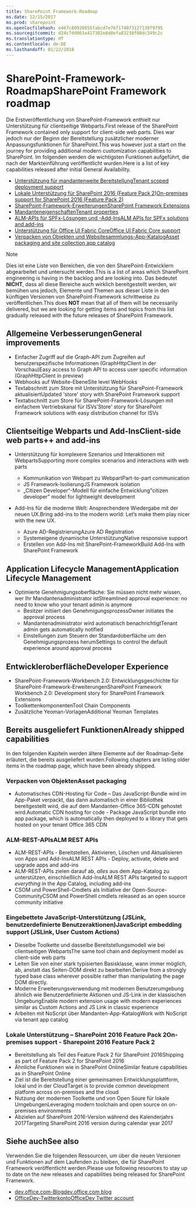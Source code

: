 ```yaml
---
title: SharePoint Framework-Roadmap
ms.date: 12/15/2017
ms.prod: sharepoint
ms.openlocfilehash: e467c80920855fabcd7e76f174073127139f9795
ms.sourcegitcommit: d24c7dd063a417382e8d0efa83238f08dc349c2c
ms.translationtype: HT
ms.contentlocale: de-DE
ms.lasthandoff: 01/22/2018
---
```

# <a name="sharepoint-framework-roadmap"></a><span data-ttu-id="c5364-102">SharePoint-Framework-Roadmap</span><span class="sxs-lookup"><span data-stu-id="c5364-102">SharePoint Framework roadmap</span></span>

<span data-ttu-id="c5364-103">Die Erstveröffentlichung von SharePoint-Framework enthielt nur Unterstützung für clientseitige Webparts.</span><span class="sxs-lookup"><span data-stu-id="c5364-103">First release of the SharePoint Framework contained only support for client-side web parts.</span></span> <span data-ttu-id="c5364-104">Dies war jedoch nur der Beginn der Bereitstellung zusätzlicher moderner Anpassungsfunktionen für SharePoint.</span><span class="sxs-lookup"><span data-stu-id="c5364-104">This was however just a start on the journey for providing additional modern customization capabilities to SharePoint.</span></span> <span data-ttu-id="c5364-105">Im folgenden werden die wichtigsten Funktionen aufgeführt, die nach der Markteinführung veröffentlicht wurden.</span><span class="sxs-lookup"><span data-stu-id="c5364-105">Here is a list of key capabilities released after initial General Availability.</span></span>

- [<span data-ttu-id="c5364-106">Unterstützung für mandantenweite Bereitstellung</span><span class="sxs-lookup"><span data-stu-id="c5364-106">Tenant scoped deployment support</span></span>](./tenant-scoped-deployment.md)
- [<span data-ttu-id="c5364-107">Lokale Unterstützung für SharePoint 2016 (Feature Pack 2)</span><span class="sxs-lookup"><span data-stu-id="c5364-107">On-premises support for SharePoint 2016 (Feature Pack 2)</span></span>](./sharepoint-2016-support.md)
- [<span data-ttu-id="c5364-108">SharePoint-Framework-Erweiterungen</span><span class="sxs-lookup"><span data-stu-id="c5364-108">SharePoint Framework Extensions</span></span>](./extensions/overview-extensions.md)
- [<span data-ttu-id="c5364-109">Mandanteneigenschaften</span><span class="sxs-lookup"><span data-stu-id="c5364-109">Tenant properties</span></span>](./tenant-properties.md)
- [<span data-ttu-id="c5364-110">ALM-APIs für SPFx-Lösungen und -Add-Ins</span><span class="sxs-lookup"><span data-stu-id="c5364-110">ALM APIs for SPFx solutions and add-ins</span></span>](../apis/alm-api-for-spfx-add-ins.md)
- [<span data-ttu-id="c5364-111">Unterstützung für Office UI Fabric Core</span><span class="sxs-lookup"><span data-stu-id="c5364-111">Office UI Fabric Core support</span></span>](https://dev.office.com/blogs/improved-support-for-office-ui-fabric-core)
- [<span data-ttu-id="c5364-112">Verpacken von Objekten und Websitesammlungs-App-Katalog</span><span class="sxs-lookup"><span data-stu-id="c5364-112">Asset packaging and site collection app catalog</span></span>](../general-development/site-collection-app-catalog.md)


> [!NOTE]
> <span data-ttu-id="c5364-113">Dies ist eine Liste von Bereichen, die von den SharePoint-Entwicklern abgearbeitet und untersucht werden.</span><span class="sxs-lookup"><span data-stu-id="c5364-113">This is a list of areas which SharePoint engineering is having in the backlog and are looking into.</span></span> <span data-ttu-id="c5364-114">Das bedeutet **NICHT**, dass all diese Bereiche auch wirklich bereitgestellt werden, wir bemühen uns jedoch, Elemente und Themen aus dieser Liste in den künftigen Versionen von SharePoint-Framework schrittweise zu veröffentlichen.</span><span class="sxs-lookup"><span data-stu-id="c5364-114">This does **NOT** mean that all of them will be necessarily delivered, but we are looking for getting items and topics from this list gradually released with the future releases of SharePoint Framework.</span></span>

## <a name="general-improvements"></a><span data-ttu-id="c5364-115">Allgemeine Verbesserungen</span><span class="sxs-lookup"><span data-stu-id="c5364-115">General improvements</span></span>

- <span data-ttu-id="c5364-116">Einfacher Zugriff auf die Graph-API zum Zugreifen auf benutzerspezifische Informationen (GraphHttpClient in der Vorschau)</span><span class="sxs-lookup"><span data-stu-id="c5364-116">Easy access to Graph API to access user specific information (GraphHttpClient in preview)</span></span>
- <span data-ttu-id="c5364-117">Webhooks auf Website-Ebene</span><span class="sxs-lookup"><span data-stu-id="c5364-117">Site level WebHooks</span></span>
- <span data-ttu-id="c5364-118">Textabschnitt zum Store mit Unterstützung für SharePoint-Framework aktualisiert</span><span class="sxs-lookup"><span data-stu-id="c5364-118">Updated 'store' story with SharePoint Framework support</span></span>
- <span data-ttu-id="c5364-119">Textabschnitt zum Store für SharePoint-Framework-Lösungen mit einfachem Vertriebskanal für ISVs</span><span class="sxs-lookup"><span data-stu-id="c5364-119">'Store' story for SharePoint Framework solutions with easy distribution channel for ISVs</span></span> 

## <a name="client-side-web-parts-and-add-ins"></a><span data-ttu-id="c5364-120">Clientseitige Webparts und Add-Ins</span><span class="sxs-lookup"><span data-stu-id="c5364-120">Client-side web parts++ and add-ins</span></span>

- <span data-ttu-id="c5364-121">Unterstützung für komplexere Szenarios und Interaktionen mit Webparts</span><span class="sxs-lookup"><span data-stu-id="c5364-121">Supporting more complex scenarios and interactions with web parts</span></span>
    - <span data-ttu-id="c5364-122">Kommunikation von Webpart zu Webpart</span><span class="sxs-lookup"><span data-stu-id="c5364-122">Part-to-part communication</span></span>
    - <span data-ttu-id="c5364-123">JS Framework-Isolierung</span><span class="sxs-lookup"><span data-stu-id="c5364-123">JS Framework isolation</span></span>
    - <span data-ttu-id="c5364-124">„Citizen Developer“-Modell für einfache Entwicklung</span><span class="sxs-lookup"><span data-stu-id="c5364-124">"citizen developer" model for lightweight development</span></span>

- <span data-ttu-id="c5364-125">Add-Ins für die moderne Welt: Ansprechendere Wiedergabe mit der neuen UX.</span><span class="sxs-lookup"><span data-stu-id="c5364-125">Bring add-ins to the modern world: Let’s make them play nicer with the new UX.</span></span> 
    - <span data-ttu-id="c5364-126">Azure AD-Registrierung</span><span class="sxs-lookup"><span data-stu-id="c5364-126">Azure AD Registration</span></span>
    - <span data-ttu-id="c5364-127">Systemeigene dynamische Unterstützung</span><span class="sxs-lookup"><span data-stu-id="c5364-127">Native responsive support</span></span>
    - <span data-ttu-id="c5364-128">Erstellen von Add-Ins mit SharePoint-Framework</span><span class="sxs-lookup"><span data-stu-id="c5364-128">Build Add-Ins with SharePoint Framework</span></span>


## <a name="application-lifecycle-management"></a><span data-ttu-id="c5364-129">Application Lifecycle Management</span><span class="sxs-lookup"><span data-stu-id="c5364-129">Application Lifecycle Management</span></span>

- <span data-ttu-id="c5364-130">Optimierte Genehmigungsoberfläche: Sie müssen nicht mehr wissen, wer Ihr Mandantenadministrator ist</span><span class="sxs-lookup"><span data-stu-id="c5364-130">Streamlined approval experience: no need to know who your tenant admin is anymore</span></span>
    - <span data-ttu-id="c5364-131">Besitzer initiiert den Genehmigungsprozess</span><span class="sxs-lookup"><span data-stu-id="c5364-131">Owner initiates the approval process</span></span>
    - <span data-ttu-id="c5364-132">Mandantenadministrator wird automatisch benachrichtigt</span><span class="sxs-lookup"><span data-stu-id="c5364-132">Tenant admin gets automatically notified</span></span> 
    - <span data-ttu-id="c5364-133">Einstellungen zum Steuern der Standardoberfläche um den Genehmigungsprozess herum</span><span class="sxs-lookup"><span data-stu-id="c5364-133">Settings to control the default experience around approval process</span></span>


## <a name="developer-experience"></a><span data-ttu-id="c5364-134">Entwickleroberfläche</span><span class="sxs-lookup"><span data-stu-id="c5364-134">Developer Experience</span></span>
- <span data-ttu-id="c5364-135">SharePoint-Framework-Workbench 2.0: Entwicklungsgeschichte für SharePoint-Framework-Erweiterungen</span><span class="sxs-lookup"><span data-stu-id="c5364-135">SharePoint Framework Workbench 2.0: Development story for SharePoint Framework Extensions</span></span>
- <span data-ttu-id="c5364-136">Toolkettenkomponenten</span><span class="sxs-lookup"><span data-stu-id="c5364-136">Tool Chain Components</span></span>
- <span data-ttu-id="c5364-137">Zusätzliche Yeoman-Vorlagen</span><span class="sxs-lookup"><span data-stu-id="c5364-137">Additional Yeoman Templates</span></span>

## <a name="already-shipped-capabilities"></a><span data-ttu-id="c5364-138">Bereits ausgeliefert Funktionen</span><span class="sxs-lookup"><span data-stu-id="c5364-138">Already shipped capabilities</span></span>

<span data-ttu-id="c5364-139">In den folgenden Kapiteln werden ältere Elemente auf der Roadmap-Seite erläutert, die bereits ausgeliefert wurden.</span><span class="sxs-lookup"><span data-stu-id="c5364-139">Following chapters are listing older items in the roadmap page, which have been already shipped.</span></span>

### <a name="asset-packaging"></a><span data-ttu-id="c5364-140">Verpacken von Objekten</span><span class="sxs-lookup"><span data-stu-id="c5364-140">Asset packaging</span></span>

- <span data-ttu-id="c5364-141">Automatisches CDN-Hosting für Code – Das JavaScript-Bundle wird im App-Paket verpackt, das dann automatisch in einer Bibliothek bereitgestellt wird, die auf dem Mandanten-Office 365-CDN gehostet wird.</span><span class="sxs-lookup"><span data-stu-id="c5364-141">Automatic CDN hosting for code - Package JavaScript bundle into app package, which is automatically then deployed to a library that gets hosted on your tenant Office 365 CDN</span></span>

### <a name="alm-rest-apis"></a><span data-ttu-id="c5364-142">ALM-REST-APIs</span><span class="sxs-lookup"><span data-stu-id="c5364-142">ALM REST APIs</span></span>

- <span data-ttu-id="c5364-143">ALM-REST-APIs - Bereitstellen, Aktivieren, Löschen und Aktualisieren von Apps und Add-Ins</span><span class="sxs-lookup"><span data-stu-id="c5364-143">ALM REST APIs - Deploy, activate, delete and upgrade apps and add-ins</span></span>
- <span data-ttu-id="c5364-144">ALM-REST-APIs zielen darauf ab, *alles* aus dem App-Katalog zu unterstützen, einschließlich Add-Ins</span><span class="sxs-lookup"><span data-stu-id="c5364-144">ALM REST APIs targeted to support *everything* in the App Catalog, including add-ins</span></span>
- <span data-ttu-id="c5364-145">CSOM und PowerShell-Cmdlets als Initiative der Open-Source-Community</span><span class="sxs-lookup"><span data-stu-id="c5364-145">CSOM and PowerShell cmdlets released as an open source community initiative</span></span>

### <a name="javascript-embedding-support-jslink-user-custom-actions"></a><span data-ttu-id="c5364-146">Eingebettete JavaScript-Unterstützung (JSLink, benutzerdefinierte Benutzeraktionen)</span><span class="sxs-lookup"><span data-stu-id="c5364-146">JavaScript embedding support (JSLink, User Custom Actions)</span></span> 

- <span data-ttu-id="c5364-147">Dieselbe Toolkette und dasselbe Bereitstellungsmodell wie bei clientseitigen Webparts</span><span class="sxs-lookup"><span data-stu-id="c5364-147">The same tool chain and deployment model as client-side web parts</span></span>
- <span data-ttu-id="c5364-148">Leiten Sie von einer stark typisierten Basisklasse, wann immer möglich, ab, anstatt das Seiten-DOM direkt zu bearbeiten.</span><span class="sxs-lookup"><span data-stu-id="c5364-148">Derive from a strongly typed base class wherever possible rather than manipulating the page DOM directly.</span></span>
- <span data-ttu-id="c5364-149">Moderne Erweiterungsverwendung mit modernen Benutzerumgebung ähnlich wie Benutzerdefinierte Aktionen und JS-Link in der klassischen Umgebung</span><span class="sxs-lookup"><span data-stu-id="c5364-149">Enable modern extension usage with modern experiences similar as Custom Actions and JS Link in classic experience</span></span>
- <span data-ttu-id="c5364-150">Arbeiten mit NoScript über Mandanten-App-Katalog</span><span class="sxs-lookup"><span data-stu-id="c5364-150">Work with NoScript via tenant app catalog</span></span>

### <a name="on-premises-support---sharepoint-2016-feature-pack-2"></a><span data-ttu-id="c5364-151">Lokale Unterstützung – SharePoint 2016 Feature Pack 2</span><span class="sxs-lookup"><span data-stu-id="c5364-151">On-premises support - Sharepoint 2016 Feature Pack 2</span></span>

- <span data-ttu-id="c5364-152">Bereitstellung als Teil des Feature Pack 2 für SharePoint 2016</span><span class="sxs-lookup"><span data-stu-id="c5364-152">Shipping as part of Feature Pack 2 for SharePoint 2016</span></span>
- <span data-ttu-id="c5364-153">Ähnliche Funktionen wie in SharePoint Online</span><span class="sxs-lookup"><span data-stu-id="c5364-153">Similar feature capabilities as in SharePoint Online</span></span>
- <span data-ttu-id="c5364-154">Ziel ist die Bereitstellung einer gemeinsamen Entwicklungsplattform, lokal und in der Cloud</span><span class="sxs-lookup"><span data-stu-id="c5364-154">Target is to provide common development platform across on-premises and the cloud</span></span>
- <span data-ttu-id="c5364-155">Nutzung der modernen Toolkette und von Open Soure für lokale Umgebungen</span><span class="sxs-lookup"><span data-stu-id="c5364-155">Leveraging modern toolchain and open source on on-premises environments</span></span>
- <span data-ttu-id="c5364-156">Abzielen auf SharePoint 2016-Version während des Kalenderjahrs 2017</span><span class="sxs-lookup"><span data-stu-id="c5364-156">Targeting SharePoint 2016 version during calendar year 2017</span></span>


## <a name="see-also"></a><span data-ttu-id="c5364-157">Siehe auch</span><span class="sxs-lookup"><span data-stu-id="c5364-157">See also</span></span>
<span data-ttu-id="c5364-158">Verwenden Sie die folgenden Ressourcen, um über die neuen Versionen und Funktionen auf dem Laufenden zu bleiben, die für SharePoint Framework veröffentlicht werden.</span><span class="sxs-lookup"><span data-stu-id="c5364-158">Please use following resources to stay up to date on the new releases and capabilities being released for SharePoint Framework.</span></span>

* [<span data-ttu-id="c5364-159">dev.office.com-Blog</span><span class="sxs-lookup"><span data-stu-id="c5364-159">dev.office.com blog</span></span>](https://dev.office.com/blogs)
* [<span data-ttu-id="c5364-160">OfficeDev-Twitterkonto</span><span class="sxs-lookup"><span data-stu-id="c5364-160">OfficeDev Twitter account</span></span>](https://twitter.com/officedev)
